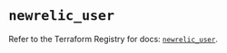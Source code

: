 # `newrelic_user`

Refer to the Terraform Registry for docs: [`newrelic_user`](https://registry.terraform.io/providers/newrelic/newrelic/3.42.0/docs/resources/user).
